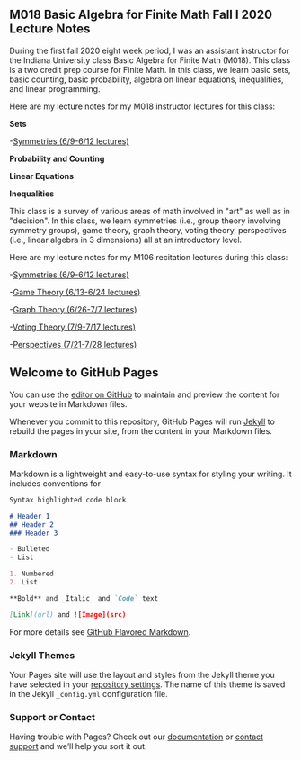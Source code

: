 ## M018 Basic Algebra for Finite Math Fall I 2020 Lecture Notes

During the first fall 2020 eight week period, I was an assistant instructor for the Indiana University class Basic Algebra for Finite Math (M018). This class is a two credit prep course for Finite Math. In this class, we learn basic sets, basic counting, basic probability, algebra on linear equations, inequalities, and linear programming.

Here are my lecture notes for my M018 instructor lectures for this class:

**Sets**

-[Symmetries (6/9-6/12 lectures)](https://agoodlad-instructor-notes.github.io/m106-summer-2020/symmetries.pdf)

**Probability and Counting**

**Linear Equations**

**Inequalities**

This class is a survey of various areas of math involved in "art" as well as in "decision". In this class, we learn symmetries (i.e., group theory involving symmetry groups), game theory, graph theory, voting theory, perspectives (i.e., linear algebra in 3 dimensions) all at an introductory level.

Here are my lecture notes for my M106 recitation lectures during this class:

-[Symmetries (6/9-6/12 lectures)](https://agoodlad-instructor-notes.github.io/m106-summer-2020/symmetries.pdf)

-[Game Theory (6/13-6/24 lectures)](https://agoodlad-instructor-notes.github.io/m106-summer-2020/game-theory.pdf)

-[Graph Theory (6/26-7/7 lectures)](https://agoodlad-instructor-notes.github.io/m106-summer-2020/graph-theory.pdf)

-[Voting Theory (7/9-7/17 lectures)](https://agoodlad-instructor-notes.github.io/m106-summer-2020/voting-theory.pdf)

-[Perspectives (7/21-7/28 lectures)](https://agoodlad-instructor-notes.github.io/m106-summer-2020/perspective.pdf)

## Welcome to GitHub Pages

You can use the [editor on GitHub](https://github.com/agoodlad-instructor-notes/m018-fall-i-2020/edit/gh-pages/index.md) to maintain and preview the content for your website in Markdown files.

Whenever you commit to this repository, GitHub Pages will run [Jekyll](https://jekyllrb.com/) to rebuild the pages in your site, from the content in your Markdown files.

### Markdown

Markdown is a lightweight and easy-to-use syntax for styling your writing. It includes conventions for

```markdown
Syntax highlighted code block

# Header 1
## Header 2
### Header 3

- Bulleted
- List

1. Numbered
2. List

**Bold** and _Italic_ and `Code` text

[Link](url) and ![Image](src)
```

For more details see [GitHub Flavored Markdown](https://guides.github.com/features/mastering-markdown/).

### Jekyll Themes

Your Pages site will use the layout and styles from the Jekyll theme you have selected in your [repository settings](https://github.com/agoodlad-instructor-notes/m018-fall-i-2020/settings). The name of this theme is saved in the Jekyll `_config.yml` configuration file.

### Support or Contact

Having trouble with Pages? Check out our [documentation](https://docs.github.com/categories/github-pages-basics/) or [contact support](https://support.github.com/contact) and we’ll help you sort it out.
